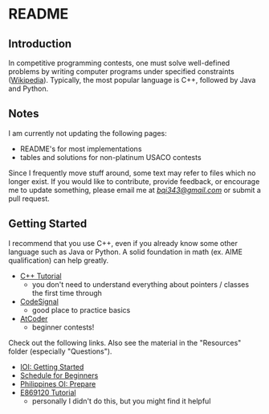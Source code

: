 # README

## Introduction

In competitive programming contests, one must solve well-defined problems by writing computer programs under specified constraints ([Wikipedia](https://en.wikipedia.org/wiki/Competitive_programming)). Typically, the most popular language is C++, followed by Java and Python.

## Notes

I am currently not updating the following pages:

 * README's for most implementations
 * tables and solutions for non-platinum USACO contests

Since I frequently move stuff around, some text may refer to files which no longer exist. If you would like to contribute, provide feedback, or encourage me to update something, please email me at *bqi343@gmail.com* or submit a pull request.

## Getting Started

I recommend that you use C++, even if you already know some other language such as Java or Python. A solid foundation in math (ex. AIME qualification) can help greatly.

  * [C++ Tutorial](https://www.google.com/url?q=http%3A%2F%2Fwww.cplusplus.com%2Fdoc%2Ftutorial%2F&sa=D)
    * you don't need to understand everything about pointers / classes the first time through
  * [CodeSignal](https://codesignal.com/)
    * good place to practice basics
  * [AtCoder](http://atcoder.jp/)
    * beginner contests!

Check out the following links. Also see the material in the "Resources" folder (especially "Questions").

  * [IOI: Getting Started](https://ioinformatics.org/page/getting-started/14)
  * [Schedule for Beginners](https://www.quora.com/What-is-a-good-schedule-to-follow-for-becoming-better-at-competitive-programming-for-beginners)
  * [Philippines OI: Prepare](https://noi.ph/prepare/)
  * [E869120 Tutorial](http://codeforces.com/blog/entry/53341)
    * personally I didn't do this, but you might find it helpful
